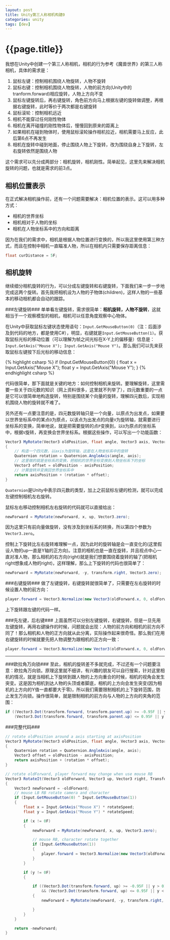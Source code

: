 ```yaml
---
layout: post
title: Unity第三人称相机构建0
categories: unity
tags: [dev]
---
```


{{page.title}}
==============

我想在Unity中创建一个第三人称相机，相机的行为参考《魔兽世界》的第三人称相机，具体的需求是：

1. 鼠标左键：控制相机围绕人物旋转，人物不旋转
2. 鼠标右键：控制相机围绕人物旋转，人物的前方向(Unity中的tranform.forward)相应旋转，人物上方向不变
3. 鼠标左键旋转后，再右键旋转，角色前方向马上根据左键的旋转做调整，再根据右键旋转，此时等价于两次都是右键旋转
4. 鼠标滚轮：控制相机远近
5. 相机不能穿过任何刚性物体
6. 相机在离开碰撞的刚性物体后，慢慢回到原来的距离上
7. 如果相机在碰到物体时，使用鼠标滚轮操作相机拉近，相机需要马上反应，此后第6点不再发生
8. 相机在旋转中碰到地面，停止围绕人物上下旋转，改为围绕自身上下旋转，左右旋转依然是围绕人物



这个需求可以先分成两部分：相机旋转，相机刚性。简单起见，这里先来解决相机旋转的问题，也就是需求的前3点。

相机位置表示
----------------
在正式解决相机操作前，还有一个问题需要解决：相机位置的表示。这可以用多种方式：

- 相机的世界坐标
- 相机相对于人物的坐标
- 相机在人物坐标系中的方向和距离

因为在我们的需求中，相机是根据人物位置进行变换的，所以我这里使用第三种方式，而且在控制中相机一直瞄准人物，所以在相机内只需要保存距离信息：

```c#
float curDistance = 5F;
```

相机旋转
-------------
继续细分相机旋转的行为，可以分成左键旋转和右键旋转，下面我们来一步一步地完成这两个旋转。首先我把相机设为人物的子物体(children)，这样人物的一些基本的移动相机都会自动的跟踪。

###左键旋转###
单单看左键旋转，需求很简单：**相机旋转，人物不旋转**，这就相当于一个观察模型的相机，相机可以任意角度观察中心物体。

在Unity中获取鼠标左键状态使用语句：`Input.GetMouseButton(0)`（注：后面涉及到代码的地方，都是使用C#），明显，右键就是`Input.GetMouseButton(1)`。获取鼠标光标的移动位置（可以理解为帧之间光标在X-Y上的偏移量）信息是：`Input.GetAxis("Mouse X"); Input.GetAxis("Mouse Y")`。那么我们可以先来获取鼠标左键按下后光标的移动信息：

{% highlight csharp %}
if (Input.GetMouseButton(0))
{
    float x = Input.GetAxis("Mouse X");
    float y = Input.GetAxis("Mouse Y");
}
{% endhighlight csharp %}
 
代码很简单，那下面就是关键的地方：如何控制相机来旋转。要理解旋转，这里需要一些关于四元数的知识（网上资料很多，这里就不列举了），四元数重要的一点是它可以很简单地构造旋转，特别是围绕某个向量的旋转，理解四元数后，实现相机围绕人物的旋转就不难了。

另外还有一点要注意的是，四元数旋转轴只是一个向量，以原点为出发点，如果要以世界坐标系中的某点`O`为原点，以该点为出发点的向量`V`为旋转轴，就需要进行坐标系的变换，简单地说，就是把需要旋转的点`P`变换到，以`O`为原点的坐标系中，根据`V`旋转，再变换会世界坐标系。根据这些操作，可以写出一个功能函数：

```c#
Vector3 MyRotate(Vector3 oldPosition, float angle, Vector3 axis, Vector3 axisPosition)
{
    // 构造一个四元数，以axis为旋转轴，这是在人物坐标系中的旋转
    Quaternion rotation = Quaternion.AngleAxis(angle, axis);
    // 这里做的就是坐标系的变换，把相机的世界坐标变换到人物坐标系下的坐标
    Vector3 offset = oldPosition - axisPosition;
    // 计算旋转并变换回世界坐标系中
    return axisPosition + (rotation * offset);
}
```
`Quaternion`是Unity中表示四元数的类型，加上之前鼠标左键的检测，就可以完成左键控制相机左右旋转。

鼠标左右移动控制相机左右旋转的代码就可以直接给出：
```c#
newForward = MyRotate(newForward, x, up, Vector3.zero);
```
因为这里只有前向量做旋转，没有涉及到坐标系的转换，所以第四个参数为`Vector3.zero`。

控制上下旋转比左右旋转难理解一点，因为此时的旋转轴是会一直变化的(这里假设人物的up一直是Y轴的正方向)。注意的相机也是一直在旋转，并且视点中心一直对准人物，那么相机的右方向(right)就是我们想要围绕着旋转的轴了(把相机right想象成人物的right)，这样理解，那么上下旋转的代码也很简单了：

```csharp
newForward = MyRotate(newForward, -y, transform.right, Vector3.zero);
```

###右键旋转###
做了左键旋转，右键旋转就很简单了，只需要在左右旋转的时候设置人物的前方向：

```csharp
player.forward = Vector3.Normalize(new Vector3(oldForward.x, 0, oldForward.z));
```

上下旋转跟左键的代码一样。

###先左键，后右键###
上面虽然可以分别左键旋转，右键旋转，但是一旦先用左键旋转，再用右键操作的时候，问题就会出现：人物的前方向和相机的前方向不同了！那么相机和人物的正方向就从此分离，实际操作起来很奇怪。那么我们在用右键旋转的时候就要先把人物调整为跟相机的正方向一致：

```csharp
player.forward = Vector3.Normalize(new Vector3(oldForward.x, 0, oldForward.z));

```

- - - 

###欧拉角万向锁###
至此，相机的旋转差不多就完成，不过还有一个问题要注意：欧拉角万向锁。原理这里就不细讲，有兴趣的朋友可以自行搜索，针对这里相机的情况，就是当相机上下旋转到跟人物的上方向重合的时候，相机的视角会发生突变。这是因为相机到达人物的头顶或者脚底，相机的上方向会发生突变(因为相机的上方向的Y值一直都要大于零)，所以我们需要限制相机的上下旋转范围，防止发生万向锁。操作很简单，就是限制相机的前方向与人物的上方向的夹角的范围：

```c#
if ((Vector3.Dot(transform.forward, transform.parent.up) >= -0.95F || y > 0) &&
    (Vector3.Dot(transform.forward, transform.parent.up) <= 0.95F || y < 0))
```

###完整代码###

```csharp
// rotate oldPosition around a axis starting at axisPosition
Vector3 MyRotate(Vector3 oldPosition, float angle, Vector3 axis, Vector3 axisPosition)
{
    Quaternion rotation = Quaternion.AngleAxis(angle, axis);
    Vector3 offset = oldPosition - axisPosition;
    return axisPosition + (rotation * offset);
}

// rotate oldForward, player forward may change when use mouse RB
Vector3 RotateIt(Vector3 oldForward, Vector3 up, Vector3 right, Transform player)
{
    Vector3 newForward = -oldForward;
    // mouse LB RB rotate camera and character
    if (Input.GetMouseButton(0) ^ Input.GetMouseButton(1))
    {
        float x = Input.GetAxis("Mouse X") * rotateSpeed;
        float y = Input.GetAxis("Mouse Y") * rotateSpeed;

        if (x != 0F)
        {
            newForward = MyRotate(newForward, x, up, Vector3.zero);

            // mouse RB, character rotate together
            if (Input.GetMouseButton(1))
            {
                player.forward = Vector3.Normalize(new Vector3(oldForward.x, 0, oldForward.z));
            }
        }

        if (y != 0F)
        {

            if ((Vector3.Dot(transform.forward, up) >= -0.95F || y > 0)
                && (Vector3.Dot(transform.forward, up) <= 0.95F || y < 0))
            {
                newForward = MyRotate(newForward, -y, transform.right, Vector3.zero);

            }
        }
    }

    return -newForward;
}
```
